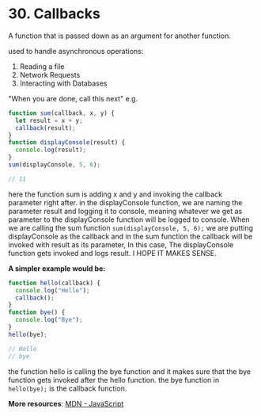 # 30. Callbacks
A function that is passed down as an argument for another function. 

used to handle asynchronous operations: 
1. Reading a file
2. Network Requests
3. Interacting with Databases

"When you are done, call this next"  e.g.
```js
function sum(callback, x, y) {
  let result = x + y;
  callback(result);
}
function displayConsole(result) {
  console.log(result);
} 
sum(displayConsole, 5, 6);

// 11
```
here the function sum is adding x and y and invoking the callback parameter right after.
in the displayConsole function, we are naming the parameter result and logging it to console, meaning whatever we get as parameter to the displayConsole function will be logged to console. 
When we are calling the sum function `sum(displayConsole, 5, 6);` we are putting displayConsole as the callback and in the sum function the callback will be invoked with result as its parameter, In this case, The displayConsole function gets invoked and logs result. I HOPE IT MAKES SENSE. 

**A simpler example would be:** 
```js
function hello(callback) {
  console.log("Hello");
  callback();
}
function bye() {
  console.log("Bye");
}
hello(bye);

// Hello
// bye
```
the function hello is calling the bye function and it makes sure that the bye function gets invoked after the hello function. the bye function in `hello(bye);` is the callback function.

**More resources**: [MDN - JavaScript](https://developer.mozilla.org/en-US/docs/Web/JavaScript)